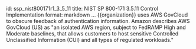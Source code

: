id: ssp_nist800171r1_3_5_11
title: NIST SP 800-171 3.5.11 Control Implementation
format: markdown
...
{{organization}} uses AWS GovCloud to obscure feedback of authentication information. Amazon describes AWS GovCloud (US) as "an isolated AWS region, subject to FedRAMP High and Moderate baselines, that allows customers to host sensitive Controlled Unclassified Information (CUI) and all types of regulated workloads."

